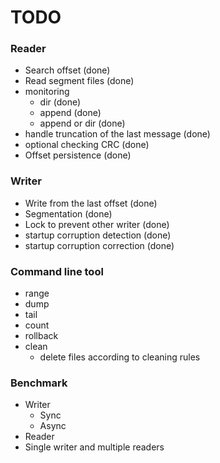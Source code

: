 TODO
====

### Reader

* Search offset (done)
* Read segment files (done)
* monitoring
    - dir (done)
    - append (done)
    - append or dir (done)
* handle truncation of the last message (done)
* optional checking CRC (done)
* Offset persistence (done)

### Writer

* Write from the last offset (done)
* Segmentation (done)
* Lock to prevent other writer (done)
* startup corruption detection (done)
* startup corruption correction (done)

### Command line tool

* range
* dump
* tail
* count
* rollback
* clean
	- delete files according to cleaning rules

### Benchmark

* Writer
    - Sync
    - Async
* Reader
* Single writer and multiple readers
